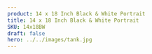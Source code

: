 ```yaml
---
product: 14 x 18 Inch Black & White Portrait
title: 14 x 18 Inch Black & White Portrait
SKU: 14x18BW
draft: false
hero: ../../images/tank.jpg
---
```

